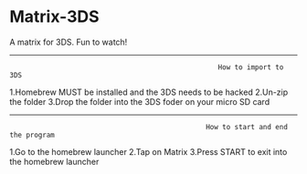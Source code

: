 # Matrix-3DS
A matrix for 3DS. Fun to watch!
__________________________________________________________________________________________________________________________________________
                                                       How to import to 3DS
1.Homebrew MUST be installed and the 3DS needs to be hacked
2.Un-zip the folder
3.Drop the folder into the 3DS foder on your micro SD card

__________________________________________________________________________________________________________________________________________
                                                    How to start and end the program
1.Go to the homebrew launcher
2.Tap on Matrix
3.Press START to exit into the homebrew launcher
